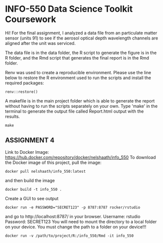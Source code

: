 # INFO-550 Data Science Toolkit Coursework

Hi! For the final assignment, I analyzed a data file from an particulate matter sensor (units 91) to see if the aerosol optical depth wavelength channels are aligned after the unit was serviced. 

The data file is in the data folder, the R script to generate the figure is in the R folder, and the Rmd script that generates the final report is in the Rmd folder. 

Renv was used to create a reproducible environment. Please use the line below to restore the R environment used to run the scripts and install the required packages:

```
renv::restore()
```

A makefile is in the main project folder which is able to generate the report without having to run the scripts separately on your own. Type 'make' in the terminal to generate the output file called Report.html output with the results.

```
make
```

## ASSIGNMENT 4
Link to Docker Image: https://hub.docker.com/repository/docker/nelshaath/info_550
To download the Docker image of this project, pull the image:
```
docker pull nelshaath/info_550:latest
```
and then build the image
```
docker build -t info_550 .
```
Create a GUI to see output
```
docker run -e PASSWORD="SECRET123" -p 8787:8787 rocker/rstudio
```
and go to http://localhost:8787/ in your browser. 
	Username: rstudio
	Password: SECRET123
You will need to mount the directory to a local folder on your device. You must change the path to a folder on your device!!!
```
docker run -v /path/to/project/R:/info_550/Rmd -it info_550
```


